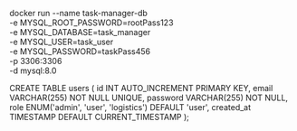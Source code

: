 docker run --name task-manager-db \
  -e MYSQL_ROOT_PASSWORD=rootPass123 \
  -e MYSQL_DATABASE=task_manager \
  -e MYSQL_USER=task_user \
  -e MYSQL_PASSWORD=taskPass456 \
  -p 3306:3306 \
  -d mysql:8.0



  CREATE TABLE users (
  id INT AUTO_INCREMENT PRIMARY KEY,
  email VARCHAR(255) NOT NULL UNIQUE,
  password VARCHAR(255) NOT NULL,
  role ENUM('admin', 'user', 'logistics') DEFAULT 'user',
  created_at TIMESTAMP DEFAULT CURRENT_TIMESTAMP
);